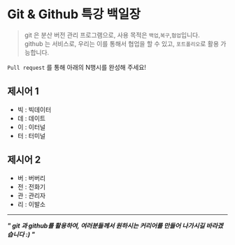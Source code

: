 # Git & Github 특강 백일장
> git 은 분산 버전 관리 프로그램으로, 사용 목적은 `백업`,`복구`,`협업`입니다.   
> github 는 서비스로, 우리는 이를 통해서 협업을 할 수 있고, `포트폴리오`로 활용 가능합니다.

`Pull request` 를 통해 아래의 N행시를 완성해 주세요!

## 제시어 1
- 빅 : 빅데이터
- 데 : 데이트
- 이 : 이터널
- 터 : 터미널

## 제시어 2
- 버 : 버버리
- 전 : 전화기
- 관 : 관리자
- 리 : 이발소 

---

***" git 과 github를 활용하여, 여러분들께서 원하시는 커리어를 만들어 나가시길 바라겠습니다 :) "***
